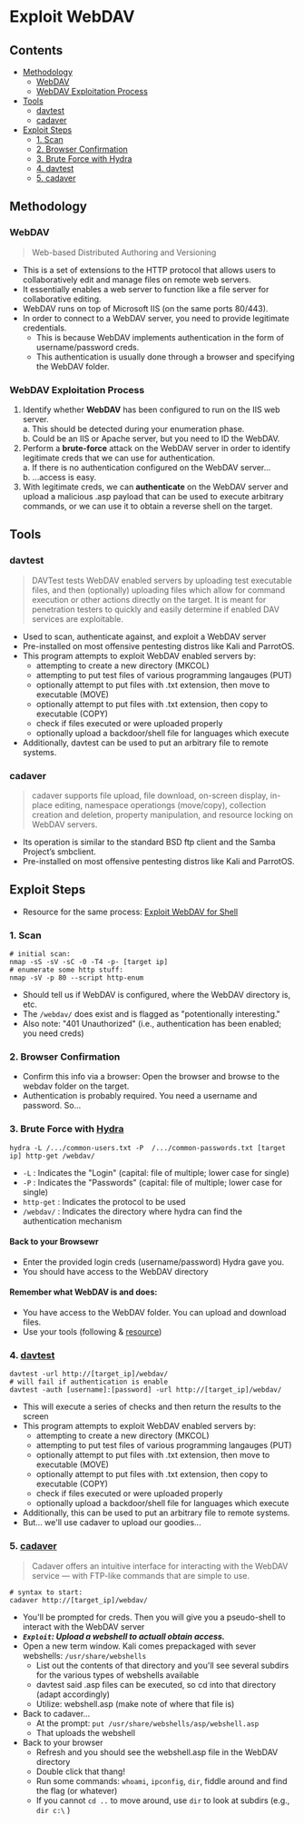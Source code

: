 # Exploit WebDAV

## Contents
- [Methodology](#methodology)
  - [WebDAV](#webdav)
  - [WebDAV Exploitation Process](#webdav-exploitation-process)
- [Tools](#tools)
  - [davtest](#davtest)
  - [cadaver](#cadaver)
- [Exploit Steps](#exploit-steps)
  - [1. Scan](#1-scan)
  - [2. Browser Confirmation](#2-browser-confirmation)
  - [3. Brute Force with Hydra](#3-brute-force-with-hydra)
  - [4. davtest](#4-davtest)
  - [5. cadaver](#5-cadaver)

## Methodology 

### WebDAV
> Web-based Distributed Authoring and Versioning
- This is a set of extensions to the HTTP protocol that allows users to collaboratively edit and manage files on remote web servers.
- It essentially enables a web server to function like a file server for collaborative editing.
- WebDAV runs on top of Microsoft IIS (on the same ports 80/443).
- In order to connect to a WebDAV server, you need to provide legitimate credentials.
  - This is because WebDAV implements authentication in the form of username/password creds.
  - This authentication is usually done through a browser and specifying the WebDAV folder.

### WebDAV Exploitation Process
1. Identify whether **WebDAV** has been configured to run on the IIS web server.  
  a. This should be detected during your enumeration phase.  
  b. Could be an IIS or Apache server, but you need to ID the WebDAV.  
3. Perform a **brute-force** attack on the WebDAV server in order to identify legitimate creds that we can use for authentication.  
  a. If there is no authentication configured on the WebDAV server...  
  b. ...access is easy.  
4. With legitimate creds, we can **authenticate** on the WebDAV server and upload a malicious .asp payload that can be used to execute arbitrary commands, or we can use it to obtain a reverse shell on the target.

## Tools

### davtest
> DAVTest tests WebDAV enabled servers by uploading test executable files, and then (optionally) uploading files which allow for command execution or other actions directly on the target. It is meant for penetration testers to quickly and easily determine if enabled DAV services are exploitable.
- Used to scan, authenticate against, and exploit a WebDAV server
- Pre-installed on most offensive pentesting distros like Kali and ParrotOS.
- This program attempts to exploit WebDAV enabled servers by:
  - attempting to create a new directory (MKCOL)
  - attempting to put test files of various programming langauges (PUT)
  - optionally attempt to put files with .txt extension, then move to executable (MOVE)
  - optionally attempt to put files with .txt extension, then copy to executable (COPY)
  - check if files executed or were uploaded properly
  - optionally upload a backdoor/shell file for languages which execute
- Additionally, davtest can be used to put an arbitrary file to remote systems.

### cadaver
> cadaver supports file upload, file download, on-screen display, in-place editing, namespace operationgs (move/copy), collection creation and deletion, property manipulation, and resource locking on WebDAV servers.
- Its operation is similar to the standard BSD ftp client and the Samba Project’s smbclient.
- Pre-installed on most offensive pentesting distros like Kali and ParrotOS.

## Exploit Steps

- Resource for the same process: [Exploit WebDAV for Shell](https://null-byte.wonderhowto.com/how-to/exploit-webdav-server-get-shell-0204718/)

### 1. Scan
```
# initial scan:
nmap -sS -sV -sC -0 -T4 -p- [target ip]
# enumerate some http stuff:
nmap -sV -p 80 --script http-enum
```
- Should tell us if WebDAV is configured, where the WebDAV directory is, etc.
- The `/webdav/` does exist and is flagged as "potentionally interesting."
- Also note: "401 Unauthorized" (i.e., authentication has been enabled; you need creds)

### 2. Browser Confirmation
- Confirm this info via a browser: Open the browser and browse to the webdav folder on the target.
- Authentication is probably required. You need a username and password. So...

### 3. Brute Force with [Hydra](../../hydra.md)
```
hydra -L /.../common-users.txt -P  /.../common-passwords.txt [target ip] http-get /webdav/
```
- `-L` : Indicates the "Login" (capital: file of multiple; lower case for single)
- `-P` : Indicates the "Passwords" (capital: file of multiple; lower case for single)
- `http-get` : Indicates the protocol to be used
- `/webdav/` : Indicates the directory where hydra can find the authentication mechanism

#### Back to your Browsewr
- Enter the provided login creds (username/password) Hydra gave you.
- You should have access to the WebDAV directory

#### Remember what WebDAV is and does:
  - You have access to the WebDAV folder. You can upload and download files.
  - Use your tools (following & [resource](https://null-byte.wonderhowto.com/how-to/exploit-webdav-server-get-shell-0204718/))

### 4. [davtest](https://www.kali.org/tools/davtest/)
```
davtest -url http://[target_ip]/webdav/
# will fail if authentication is enable
davtest -auth [username]:[password] -url http://[target_ip]/webdav/
```
- This will execute a series of checks and then return the results to the screen
- This program attempts to exploit WebDAV enabled servers by:
  - attempting to create a new directory (MKCOL)
  - attempting to put test files of various programming langauges (PUT)
  - optionally attempt to put files with .txt extension, then move to executable (MOVE)
  - optionally attempt to put files with .txt extension, then copy to executable (COPY)
  - check if files executed or were uploaded properly
  - optionally upload a backdoor/shell file for languages which execute
- Additionally, this can be used to put an arbitrary file to remote systems.
- But... we'll use cadaver to upload our goodies... 

### 5. [cadaver](https://www.kali.org/tools/cadaver/)
> Cadaver offers an intuitive interface for interacting with the WebDAV service — with FTP-like commands that are simple to use.
```
# syntax to start:
cadaver http://[target_ip]/webdav/
```
- You'll be prompted for creds. Then you will give you a pseudo-shell to interact with the WebDAV server
- **_`Exploit`: Upload a webshell to actuall obtain access._**
- Open a new term window. Kali comes prepackaged with sever webshells: `/usr/share/webshells`
  - List out the contents of that directory and you'll see several subdirs for the various types of webshells available
  - davtest said .asp files can be executed, so cd into that directory (adapt accordingly)
  - Utilize: webshell.asp (make note of where that file is)
- Back to cadaver...
  - At the prompt: `put /usr/share/webshells/asp/webshell.asp`
  - That uploads the webshell
- Back to your browser
  - Refresh and you should see the webshell.asp file in the WebDAV directory
  - Double click that thang!
  - Run some commands: `whoami`, `ipconfig`, `dir`, fiddle around and find the flag (or whatever)
  - If you cannot `cd ..`  to move around, use `dir` to look at subdirs (e.g., `dir c:\` )




